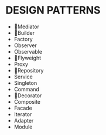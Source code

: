 # DESIGN PATTERNS

- 🕺Mediator
- 🕺Builder
- Factory
- Observer
- Observable
- 🕺Flyweight
- Proxy
- 🕺Repository
- Service
- Singleton
- Command
- 🕺Decorator
- Composite
- Facade
- Iterator
- Adapter
- Module